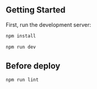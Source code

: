 ## Getting Started

First, run the development server:

```bash
npm install
```

```bash
npm run dev
```
## Before deploy
```bash
npm run lint
```


## 